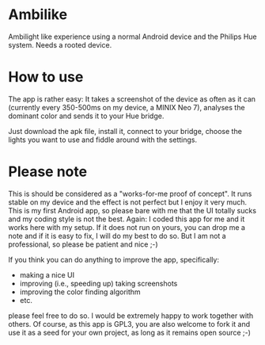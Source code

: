 # Ambilike
Ambilight like experience using a normal Android device and the Philips Hue system. Needs a rooted device.

# How to use
The app is rather easy: It takes a screenshot of the device as often as it can (currently every 350-500ms on my device, a MINIX Neo 7), analyses the dominant color and sends it to your Hue bridge.

Just download the apk file, install it, connect to your bridge, choose the lights you want to use and fiddle around with the settings.

# Please note
This is should be considered as a "works-for-me proof of concept". It runs stable on my device and the effect is not perfect but I enjoy it very much. This is my first Android app, so please bare with me that the UI totally sucks and my coding style is not the best. Again: I coded this app for me and it works here with my setup. If it does not run on yours, you can drop me a note and if it is easy to fix, I will do my best to do so. But I am not a professional, so please be patient and nice ;-)

If you think you can do anything to improve the app, specifically:
* making a nice UI
* improving (i.e., speeding up) taking screenshots
* improving the color finding algorithm
* etc.

please feel free to do so. I would be extremely happy to work together with others. Of course, as this app is GPL3, you are also welcome to fork it and use it as a seed for your own project, as long as it remains open source ;-)